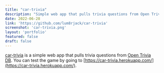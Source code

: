 ```yaml
---
title: "car-trivia"
description: "Simple web app that pulls trivia questions from Open Trivia DB"
date: 2022-06-28
link: 'https://github.com/lum8rjack/car-trivia'
screenshot: 'car-trivia.png'
layout: 'portfolio'
featured: false
draft: false
---
```


[car-trivia](https://github.com/lum8rjack/car-trivia) is a simple web app that pulls trivia questions from [Open Trivia DB](https://opentdb.com/). You can test the game by going to [https://car-trivia.herokuapp.com/](https://car-trivia.herokuapp.com/).